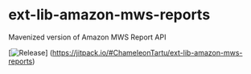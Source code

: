 # ext-lib-amazon-mws-reports
Mavenized version of Amazon MWS Report API

[![Release](https://jitpack.io/v/ChameleonTartu/ext-lib-amazon-mws-reports.svg)]
(https://jitpack.io/#ChameleonTartu/ext-lib-amazon-mws-reports)
